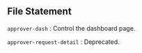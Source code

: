 ## File Statement

`approver-dash` : Control the dashboard page.

`approver-request-detail` : Deprecated.